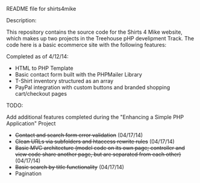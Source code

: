 README file for shirts4mike

Description:

This repository contains the source code for the Shirts 4 Mike website, which makes up two projects
in the Treehouse pHP develipment Track. The code here is a basic ecommerce site with the following features:

Completed as of 4/12/14:

- HTML to PHP Template
- Basic contact form built with the PHPMailer Library
- T-Shirt inventory structured as an array
- PayPal integration with custom buttons and branded shopping cart/checkout pages

TODO:

Add additional features completed during the "Enhancing a Simple PHP Application" Project

- ~~Contact and search form error validation~~ (04/17/14)
- ~~Clean URLs via subfolders and htaccess rewrite rules~~ (04/17/14)
- ~~Basic MVC architecture (model code on its own page; controller and view code share another page, but are separated from each other)~~ (04/17/14)
- ~~Basic search by title functionality~~ (04/17/14)
- Pagination
